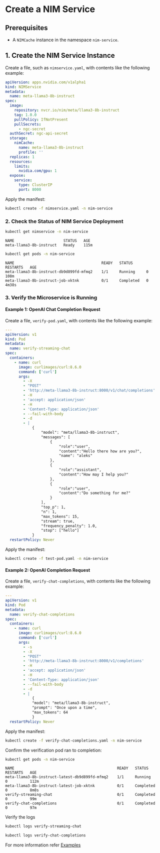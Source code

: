 <!--
  SPDX-FileCopyrightText: Copyright (c) 2024 NVIDIA CORPORATION & AFFILIATES. All rights reserved.
  SPDX-License-Identifier: Apache-2.0
-->

# Create a NIM Service

## Prerequisites

* A `NIMCache` instance in the namespace `nim-service`.

## 1. Create the NIM Service Instance

Create a file, such as `nimservice.yaml`, with contents like the following example:

```yaml
apiVersion: apps.nvidia.com/v1alpha1
kind: NIMService
metadata:
  name: meta-llama3-8b-instruct
spec:
  image:
    repository: nvcr.io/nim/meta/llama3-8b-instruct
    tag: 1.0.0
    pullPolicy: IfNotPresent
    pullSecrets:
      - ngc-secret
  authSecret: ngc-api-secret
  storage:
    nimCache:
      name: meta-llama3-8b-instruct
      profile: ''
  replicas: 1
  resources:
    limits:
      nvidia.com/gpu: 1
  expose:
    service:
      type: ClusterIP
      port: 8000
```

Apply the manifest:

```sh
kubectl create -f nimservice.yaml -n nim-service
```

### 2. Check the Status of NIM Service Deployment

```sh
kubectl get nimservice -n nim-service
```

```output
NAME                      STATUS   AGE
meta-llama3-8b-instruct   Ready    115m
```

```sh
kubectl get pods -n nim-service
```

```output
NAME                                       READY   STATUS      RESTARTS   AGE
meta-llama3-8b-instruct-db9d899fd-mfmq2    1/1     Running     0          108m
meta-llama3-8b-instruct-job-xktnk          0/1     Completed   0          4m38s
```

### 3. Verify the Microservice is Running

#### Example 1: OpenAI Chat Completion Request

Create a file, `verify-pod.yaml`, with contents like the following example:

```yaml
---
apiVersion: v1
kind: Pod
metadata:
  name: verify-streaming-chat
spec:
  containers:
    - name: curl
      image: curlimages/curl:8.6.0
      command: ['curl']
      args:
        - -X
        - "POST"
        - 'http://meta-llama3-8b-instruct:8000/v1/chat/completions'
        - -H
        - 'accept: application/json'
        - -H
        - 'Content-Type: application/json'
        - --fail-with-body
        - -d
        - |
            {
                "model": "meta/llama3-8b-instruct",
                "messages": [
                    {
                        "role":"user",
                        "content":"Hello there how are you?",
                        "name": "aleks"
                    },
                    {
                        "role":"assistant",
                        "content":"How may I help you?"
                    },
                    {
                        "role":"user",
                        "content":"Do something for me?"
                    }
                ],
                "top_p": 1,
                "n": 1,
                "max_tokens": 15,
                "stream": true,
                "frequency_penalty": 1.0,
                "stop": ["hello"]
            }
  restartPolicy: Never
```

Apply the manifest:

```sh
kubectl create -f test-pod.yaml -n nim-service
```

#### Example 2: OpenAI Completion Request

Create a file, `verify-chat-completions`, with contents like the following example:

```yaml
---
apiVersion: v1
kind: Pod
metadata:
  name: verify-chat-completions
spec:
  containers:
    - name: curl
      image: curlimages/curl:8.6.0
      command: ['curl']
      args:
        - -s
        - -X
        - "POST"
        - 'http://meta-llama3-8b-instruct:8000/v1/completions'
        - -H
        - 'accept: application/json'
        - -H
        - 'Content-Type: application/json'
        - --fail-with-body
        - -d
        - |
            {
            "model": "meta/llama3-8b-instruct",
            "prompt": "Once upon a time",
            "max_tokens": 64
            }
  restartPolicy: Never
```

Apply the manifest:

```sh
kubectl create -f verify-chat-completions.yaml -n nim-service
```

Confirm the verification pod ran to completion:

```sh
kubectl get pods -n nim-service
```

```console
NAME                                              READY   STATUS      RESTARTS   AGE
meta-llama3-8b-instruct-latest-db9d899fd-mfmq2    1/1     Running     0          112m
meta-llama3-8b-instruct-latest-job-xktnk          0/1     Completed   0          8m8s
verify-streaming-chat                             0/1     Completed   0          99m
verify-chat-completions                           0/1     Completed   0          97m
```
Verify the logs 

```sh
kubectl logs verify-streaming-chat
```

```sh
kubectl logs verify-chat-completions 
```
For more information refer [Examples](https://docs.nvidia.com/nim/large-language-models/latest/getting-started.html#openai-completion-request)
